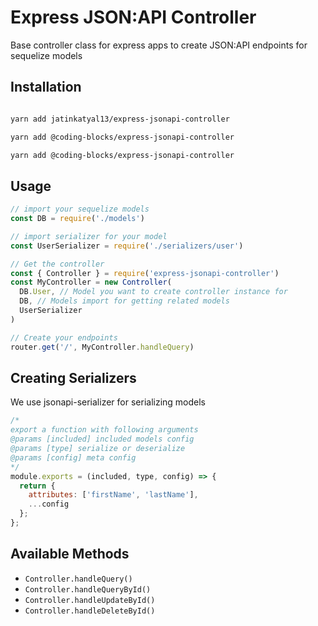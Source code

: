 # Express JSON:API Controller
Base controller class for express apps to create JSON:API endpoints for sequelize models

## Installation
```sh

yarn add jatinkatyal13/express-jsonapi-controller

yarn add @coding-blocks/express-jsonapi-controller

yarn add @coding-blocks/express-jsonapi-controller

```

## Usage
```js
// import your sequelize models
const DB = require('./models')

// import serializer for your model
const UserSerializer = require('./serializers/user')

// Get the controller
const { Controller } = require('express-jsonapi-controller')
const MyController = new Controller(
  DB.User, // Model you want to create controller instance for
  DB, // Models import for getting related models
  UserSerializer
)

// Create your endpoints
router.get('/', MyController.handleQuery)

```

## Creating Serializers
We use jsonapi-serializer for serializing models
```js
/*
export a function with following arguments
@params [included] included models config
@params [type] serialize or deserialize
@params [config] meta config
*/
module.exports = (included, type, config) => {
  return {
    attributes: ['firstName', 'lastName'],
    ...config
  };
};
```

## Available Methods
- ``` Controller.handleQuery() ```
- ``` Controller.handleQueryById() ```
- ``` Controller.handleUpdateById() ```
- ``` Controller.handleDeleteById() ```
